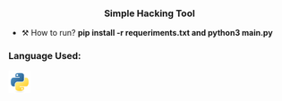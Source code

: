 <h3 align="center">Simple Hacking Tool</h3>

- ⚒️ How to run? **pip install -r requeriments.txt and python3 main.py**



<h3 align="left">Language Used:</h3>
<p align="left"> <a href="https://www.python.org" target="_blank" rel="noreferrer"> <img src="https://raw.githubusercontent.com/devicons/devicon/master/icons/python/python-original.svg" alt="python" width="40" height="40"/> </a> </p>

